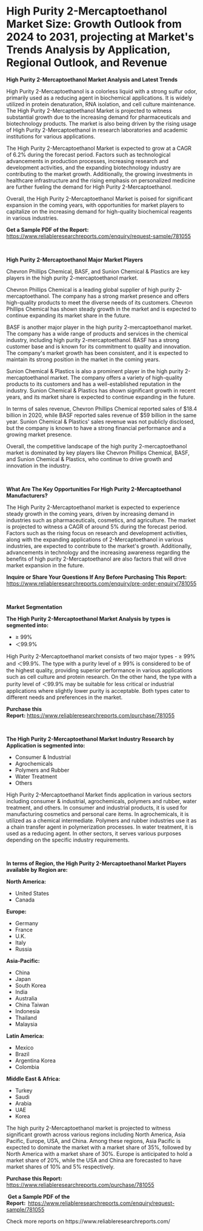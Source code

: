 <p><h1>High Purity 2-Mercaptoethanol Market Size: Growth Outlook from 2024 to 2031, projecting at Market's Trends Analysis by Application, Regional Outlook, and Revenue</h1></p><p><strong>High Purity 2-Mercaptoethanol Market Analysis and Latest Trends</strong></p>
<p><p>High Purity 2-Mercaptoethanol is a colorless liquid with a strong sulfur odor, primarily used as a reducing agent in biochemical applications. It is widely utilized in protein denaturation, RNA isolation, and cell culture maintenance. The High Purity 2-Mercaptoethanol Market is projected to witness substantial growth due to the increasing demand for pharmaceuticals and biotechnology products. The market is also being driven by the rising usage of High Purity 2-Mercaptoethanol in research laboratories and academic institutions for various applications.</p><p>The High Purity 2-Mercaptoethanol Market is expected to grow at a CAGR of 6.2% during the forecast period. Factors such as technological advancements in production processes, increasing research and development activities, and the expanding biotechnology industry are contributing to the market growth. Additionally, the growing investments in healthcare infrastructure and the rising emphasis on personalized medicine are further fueling the demand for High Purity 2-Mercaptoethanol.</p><p>Overall, the High Purity 2-Mercaptoethanol Market is poised for significant expansion in the coming years, with opportunities for market players to capitalize on the increasing demand for high-quality biochemical reagents in various industries.</p></p>
<p><strong>Get a Sample PDF of the Report:&nbsp;</strong> <a href="https://www.reliableresearchreports.com/enquiry/request-sample/781055">https://www.reliableresearchreports.com/enquiry/request-sample/781055</a></p>
<p>&nbsp;</p>
<p><strong>High Purity 2-Mercaptoethanol Major Market Players</strong></p>
<p><p>Chevron Phillips Chemical, BASF, and Sunion Chemical & Plastics are key players in the high purity 2-mercaptoethanol market. </p><p>Chevron Phillips Chemical is a leading global supplier of high purity 2-mercaptoethanol. The company has a strong market presence and offers high-quality products to meet the diverse needs of its customers. Chevron Phillips Chemical has shown steady growth in the market and is expected to continue expanding its market share in the future.</p><p>BASF is another major player in the high purity 2-mercaptoethanol market. The company has a wide range of products and services in the chemical industry, including high purity 2-mercaptoethanol. BASF has a strong customer base and is known for its commitment to quality and innovation. The company's market growth has been consistent, and it is expected to maintain its strong position in the market in the coming years.</p><p>Sunion Chemical & Plastics is also a prominent player in the high purity 2-mercaptoethanol market. The company offers a variety of high-quality products to its customers and has a well-established reputation in the industry. Sunion Chemical & Plastics has shown significant growth in recent years, and its market share is expected to continue expanding in the future.</p><p>In terms of sales revenue, Chevron Phillips Chemical reported sales of $18.4 billion in 2020, while BASF reported sales revenue of $59 billion in the same year. Sunion Chemical & Plastics' sales revenue was not publicly disclosed, but the company is known to have a strong financial performance and a growing market presence.</p><p>Overall, the competitive landscape of the high purity 2-mercaptoethanol market is dominated by key players like Chevron Phillips Chemical, BASF, and Sunion Chemical & Plastics, who continue to drive growth and innovation in the industry.</p></p>
<p>&nbsp;</p>
<p><strong>What Are The Key Opportunities For High Purity 2-Mercaptoethanol Manufacturers?</strong></p>
<p><p>The High Purity 2-Mercaptoethanol market is expected to experience steady growth in the coming years, driven by increasing demand in industries such as pharmaceuticals, cosmetics, and agriculture. The market is projected to witness a CAGR of around 5% during the forecast period. Factors such as the rising focus on research and development activities, along with the expanding applications of 2-Mercaptoethanol in various industries, are expected to contribute to the market's growth. Additionally, advancements in technology and the increasing awareness regarding the benefits of high purity 2-Mercaptoethanol are also factors that will drive market expansion in the future.</p></p>
<p><strong>Inquire or Share Your Questions If Any Before Purchasing This Report:</strong> <a href="https://www.reliableresearchreports.com/enquiry/pre-order-enquiry/781055">https://www.reliableresearchreports.com/enquiry/pre-order-enquiry/781055</a></p>
<p>&nbsp;</p>
<p><strong>Market Segmentation</strong></p>
<p><strong>The High Purity 2-Mercaptoethanol Market Analysis by types is segmented into:</strong></p>
<p><ul><li>≥ 99%</li><li>＜99.9%</li></ul></p>
<p><p>High Purity 2-Mercaptoethanol market consists of two major types - ≥ 99% and ＜99.9%. The type with a purity level of ≥ 99% is considered to be of the highest quality, providing superior performance in various applications such as cell culture and protein research. On the other hand, the type with a purity level of ＜99.9% may be suitable for less critical or industrial applications where slightly lower purity is acceptable. Both types cater to different needs and preferences in the market.</p></p>
<p><strong>Purchase this Report:&nbsp;</strong><a href="https://www.reliableresearchreports.com/purchase/781055">https://www.reliableresearchreports.com/purchase/781055</a></p>
<p>&nbsp;</p>
<p><strong>The High Purity 2-Mercaptoethanol Market Industry Research by Application is segmented into:</strong></p>
<p><ul><li>Consumer & Industrial</li><li>Agrochemicals</li><li>Polymers and Rubber</li><li>Water Treatment</li><li>Others</li></ul></p>
<p><p>High Purity 2-Mercaptoethanol Market finds application in various sectors including consumer & industrial, agrochemicals, polymers and rubber, water treatment, and others. In consumer and industrial products, it is used for manufacturing cosmetics and personal care items. In agrochemicals, it is utilized as a chemical intermediate. Polymers and rubber industries use it as a chain transfer agent in polymerization processes. In water treatment, it is used as a reducing agent. In other sectors, it serves various purposes depending on the specific industry requirements.</p></p>
<p>&nbsp;</p>
<p><strong>In terms of Region, the High Purity 2-Mercaptoethanol Market Players available by Region are:</strong></p>
<p>
    <p> <strong> North America: </strong>
        <ul>
            <li>United States</li>
            <li>Canada</li>
        </ul>
        </p> 
    <p> <strong> Europe: </strong>
        <ul>
            <li>Germany</li>
            <li>France</li>
            <li>U.K.</li>
            <li>Italy</li>
            <li>Russia</li>
        </ul>
        </p> 
    <p> <strong> Asia-Pacific: </strong>
        <ul>
            <li>China</li>
            <li>Japan</li>
            <li>South Korea</li>
            <li>India</li>
            <li>Australia</li>
            <li>China Taiwan</li>
            <li>Indonesia</li>
            <li>Thailand</li>
            <li>Malaysia</li>
        </ul>
        </p> 
    <p> <strong> Latin America: </strong>
        <ul>
            <li>Mexico</li>
            <li>Brazil</li>
            <li>Argentina Korea</li>
            <li>Colombia</li>
        </ul>
        </p> 
    <p> <strong> Middle East & Africa: </strong>
        <ul>
            <li>Turkey</li>
            <li>Saudi</li>
            <li>Arabia</li>
            <li>UAE</li>
            <li>Korea</li>
        </ul>
    </p>
    </p>
<p><p>The high purity 2-Mercaptoethanol market is projected to witness significant growth across various regions including North America, Asia Pacific, Europe, USA, and China. Among these regions, Asia Pacific is expected to dominate the market with a market share of 35%, followed by North America with a market share of 30%. Europe is anticipated to hold a market share of 20%, while the USA and China are forecasted to have market shares of 10% and 5% respectively.</p></p>
<p><strong>Purchase this Report: </strong><a href="https://www.reliableresearchreports.com/purchase/781055">https://www.reliableresearchreports.com/purchase/781055</a></p>
<p>&nbsp;<strong>Get a Sample PDF of the Report:&nbsp;&nbsp;</strong><a href="https://www.reliableresearchreports.com/enquiry/request-sample/781055">https://www.reliableresearchreports.com/enquiry/request-sample/781055</a></p>
<p><strong></strong></p>
<p>Check more reports on https://www.reliableresearchreports.com/</p>